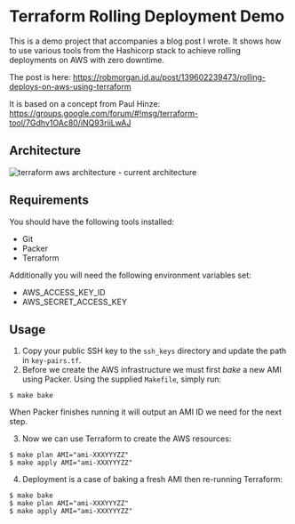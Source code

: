 # Terraform Rolling Deployment Demo

This is a demo project that accompanies a blog post I wrote.
It shows how to use various tools from the Hashicorp stack to achieve rolling
deployments on AWS with zero downtime.

The post is here: https://robmorgan.id.au/post/139602239473/rolling-deploys-on-aws-using-terraform

It is based on a concept from Paul Hinze:
https://groups.google.com/forum/#!msg/terraform-tool/7Gdhv1OAc80/iNQ93riiLwAJ

## Architecture

![terraform aws architecture - current architecture](https://cloud.githubusercontent.com/assets/178939/13179538/9cbc9aec-d724-11e5-91e4-77b9a06ebdc6.png)

## Requirements

You should have the following tools installed:

* Git
* Packer
* Terraform

Additionally you will need the following environment variables set:

* AWS_ACCESS_KEY_ID
* AWS_SECRET_ACCESS_KEY

## Usage

1. Copy your public SSH key to the `ssh_keys` directory and update the path in `key-pairs.tf`.
2. Before we create the AWS infrastructure we must first _bake_ a new AMI using Packer.
Using the supplied `Makefile`, simply run:

```
$ make bake
```

When Packer finishes running it will output an AMI ID we need for the next step.

3. Now we can use Terraform to create the AWS resources:

```
$ make plan AMI="ami-XXXYYYZZ"
$ make apply AMI="ami-XXXYYYZZ"
```

4. Deployment is a case of baking a fresh AMI then re-running Terraform:

```
$ make bake
$ make plan AMI="ami-XXXYYYZZ"
$ make apply AMI="ami-XXXYYYZZ"
```
